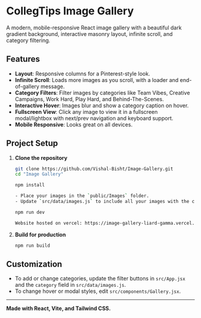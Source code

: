 # CollegTips Image Gallery

A modern, mobile-responsive React image gallery with a beautiful dark gradient background, interactive masonry layout, infinite scroll, and category filtering.

## Features

- **Layout**: Responsive columns for a Pinterest-style look.
- **Infinite Scroll**: Loads more images as you scroll, with a loader and end-of-gallery message.
- **Category Filters**: Filter images by categories like Team Vibes, Creative Campaigns, Work Hard, Play Hard, and Behind-The-Scenes.
- **Interactive Hover**: Images blur and show a category caption on hover.
- **Fullscreen View**: Click any image to view it in a fullscreen modal/lightbox with next/prev navigation and keyboard support.
- **Mobile Responsive**: Looks great on all devices.

## Project Setup

1. **Clone the repository**

   ```sh
   git clone https://github.com/Vishal-Bisht/Image-Gallery.git
   cd "Image Gallery"

   npm install

   - Place your images in the `public/Images` folder.
   - Update `src/data/images.js` to include all your images with the correct `id`, `src`, `height`, and `category`.

   npm run dev

   Website hosted on vercel: https://image-gallery-liard-gamma.vercel.app/

5. **Build for production**

   ```sh
   npm run build
   ```

## Customization
- To add or change categories, update the filter buttons in `src/App.jsx` and the `category` field in `src/data/images.js`.
- To change hover or modal styles, edit `src/components/Gallery.jsx`.

---

**Made with React, Vite, and Tailwind CSS.**